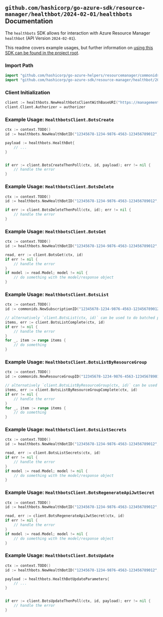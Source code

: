 
## `github.com/hashicorp/go-azure-sdk/resource-manager/healthbot/2024-02-01/healthbots` Documentation

The `healthbots` SDK allows for interaction with Azure Resource Manager `healthbot` (API Version `2024-02-01`).

This readme covers example usages, but further information on [using this SDK can be found in the project root](https://github.com/hashicorp/go-azure-sdk/tree/main/docs).

### Import Path

```go
import "github.com/hashicorp/go-azure-helpers/resourcemanager/commonids"
import "github.com/hashicorp/go-azure-sdk/resource-manager/healthbot/2024-02-01/healthbots"
```


### Client Initialization

```go
client := healthbots.NewHealthbotsClientWithBaseURI("https://management.azure.com")
client.Client.Authorizer = authorizer
```


### Example Usage: `HealthbotsClient.BotsCreate`

```go
ctx := context.TODO()
id := healthbots.NewHealthBotID("12345678-1234-9876-4563-123456789012", "example-resource-group", "healthBotName")

payload := healthbots.HealthBot{
	// ...
}


if err := client.BotsCreateThenPoll(ctx, id, payload); err != nil {
	// handle the error
}
```


### Example Usage: `HealthbotsClient.BotsDelete`

```go
ctx := context.TODO()
id := healthbots.NewHealthBotID("12345678-1234-9876-4563-123456789012", "example-resource-group", "healthBotName")

if err := client.BotsDeleteThenPoll(ctx, id); err != nil {
	// handle the error
}
```


### Example Usage: `HealthbotsClient.BotsGet`

```go
ctx := context.TODO()
id := healthbots.NewHealthBotID("12345678-1234-9876-4563-123456789012", "example-resource-group", "healthBotName")

read, err := client.BotsGet(ctx, id)
if err != nil {
	// handle the error
}
if model := read.Model; model != nil {
	// do something with the model/response object
}
```


### Example Usage: `HealthbotsClient.BotsList`

```go
ctx := context.TODO()
id := commonids.NewSubscriptionID("12345678-1234-9876-4563-123456789012")

// alternatively `client.BotsList(ctx, id)` can be used to do batched pagination
items, err := client.BotsListComplete(ctx, id)
if err != nil {
	// handle the error
}
for _, item := range items {
	// do something
}
```


### Example Usage: `HealthbotsClient.BotsListByResourceGroup`

```go
ctx := context.TODO()
id := commonids.NewResourceGroupID("12345678-1234-9876-4563-123456789012", "example-resource-group")

// alternatively `client.BotsListByResourceGroup(ctx, id)` can be used to do batched pagination
items, err := client.BotsListByResourceGroupComplete(ctx, id)
if err != nil {
	// handle the error
}
for _, item := range items {
	// do something
}
```


### Example Usage: `HealthbotsClient.BotsListSecrets`

```go
ctx := context.TODO()
id := healthbots.NewHealthBotID("12345678-1234-9876-4563-123456789012", "example-resource-group", "healthBotName")

read, err := client.BotsListSecrets(ctx, id)
if err != nil {
	// handle the error
}
if model := read.Model; model != nil {
	// do something with the model/response object
}
```


### Example Usage: `HealthbotsClient.BotsRegenerateApiJwtSecret`

```go
ctx := context.TODO()
id := healthbots.NewHealthBotID("12345678-1234-9876-4563-123456789012", "example-resource-group", "healthBotName")

read, err := client.BotsRegenerateApiJwtSecret(ctx, id)
if err != nil {
	// handle the error
}
if model := read.Model; model != nil {
	// do something with the model/response object
}
```


### Example Usage: `HealthbotsClient.BotsUpdate`

```go
ctx := context.TODO()
id := healthbots.NewHealthBotID("12345678-1234-9876-4563-123456789012", "example-resource-group", "healthBotName")

payload := healthbots.HealthBotUpdateParameters{
	// ...
}


if err := client.BotsUpdateThenPoll(ctx, id, payload); err != nil {
	// handle the error
}
```
